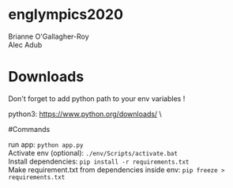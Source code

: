 # englympics2020

Brianne O'Gallagher-Roy \
Alec Adub

# Downloads

Don't forget to add python path to your env variables ! 

python3: https://www.python.org/downloads/ \

#Commands

run app: ```python app.py``` \
Activate env (optional): ```./env/Scripts/activate.bat``` \
Install dependencies: ```pip install -r requirements.txt``` \
Make requirement.txt from dependencies inside env: ```pip freeze > requirements.txt```
